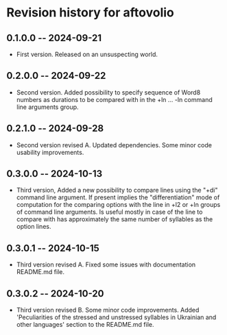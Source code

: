 # Revision history for aftovolio

## 0.1.0.0 -- 2024-09-21

* First version. Released on an unsuspecting world.

##  0.2.0.0 -- 2024-09-22

* Second version. Added possibility to specify sequence of Word8 numbers as durations to  be compared with in the +ln ... -ln command line arguments group.

##  0.2.1.0 -- 2024-09-28

* Second version revised A. Updated dependencies. Some minor code usability improvements.
 
##  0.3.0.0 -- 2024-10-13

* Third version, Added a new possibility to compare lines using the "+di" command line argument. If present implies the "differentiation" mode of computation for the comparing options with the line in +l2 or +ln groups of command line arguments. Is useful mostly in case of the line to compare with has approximately the same number of syllables as the option lines.

##  0.3.0.1 -- 2024-10-15

* Third version revised A. Fixed some issues with documentation README.md file.

## 0.3.0.2 -- 2024-10-20

* Third version revised B. Some minor code improvements. Added 'Peculiarities of the stressed and unstressed syllables in Ukrainian and other languages' section to the README.md file.

